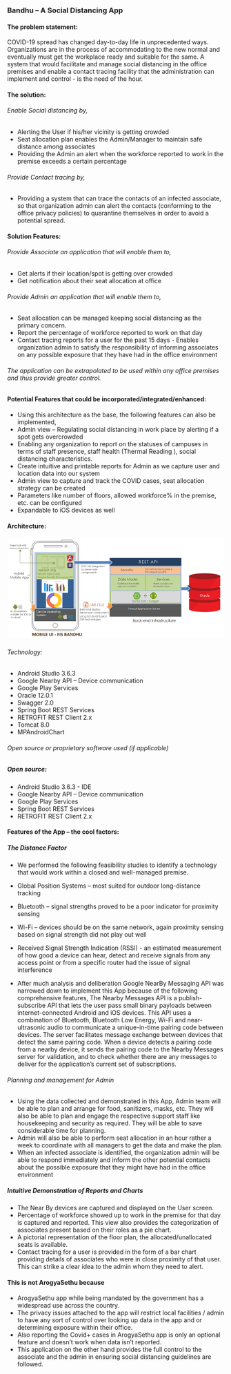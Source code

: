 ### Bandhu – A Social Distancing App
#### The problem statement:
COVID-19 spread has changed day-to-day life in unprecedented ways. Organizations are in the process of accommodating to the new normal and eventually must get the workplace ready and suitable for the same. A system that would facilitate and manage social distancing in the office premises and enable a contact tracing facility that the administration can implement and control - is the need of the hour.
#### The solution:
###### Enable Social distancing by, 
- Alerting the User if his/her vicinity is getting crowded
- Seat allocation plan enables the Admin/Manager to maintain safe distance among associates
- Providing the Admin an alert when the workforce reported to work in the premise exceeds a certain percentage
###### Provide Contact tracing by,
- Providing a system that can trace the contacts of an infected associate, so that organization admin can alert the contacts (conforming to the office privacy policies) to quarantine themselves in order to avoid a potential spread.

#### Solution Features:
###### Provide Associate an application that will enable them to,
- Get alerts if their location/spot is getting over crowded
- Get notification about their seat allocation at office

###### Provide Admin an application that will enable them to,
- Seat allocation can be managed keeping social distancing as the primary concern.
- Report the percentage of workforce reported to work on that day
- Contact tracing reports for a user for the past 15 days - Enables organization admin to satisfy the responsibility of informing associates on any possible exposure that they have had in the office environment

###### The application can be extrapolated to be used within any office premises and thus provide greater control. 

#### Potential Features that could be incorporated/integrated/enhanced:
- Using this architecture as the base, the following features can also be implemented,
- Admin view – Regulating social distancing in work place by alerting if a spot gets overcrowded
- Enabling any organization to report on the statuses of campuses in terms of staff presence, staff health (Thermal Reading ), social distancing characteristics.
- Create intuitive and printable reports for Admin as we capture user and location data into our system
- Admin view to capture and track the COVID cases, seat allocation strategy can be created
- Parameters like number of floors, allowed workforce% in the premise, etc. can be configured
- Expandable to iOS devices as well

#### Architecture:
![alt text](Bandhu_Architecture.png)

###### Technology:
- Android Studio 3.6.3
- Google Nearby API – Device communication
- Google Play Services
- Oracle 12.0.1
- Swagger 2.0
- Spring Boot REST Services
- RETROFIT REST Client 2.x
- Tomcat 8.0
- MPAndroidChart
###### Open source or proprietary software used (if applicable) 
##### Open source:
- Android Studio 3.6.3 - IDE
- Google Nearby API – Device communication
- Google Play Services
- Spring Boot REST Services
- RETROFIT REST Client 2.x

#### Features of the App – the cool factors:
##### The Distance Factor 
- We performed the following feasibility studies to identify a technology that would work within a closed and well-managed premise. 
- Global Position Systems – most suited for outdoor long-distance tracking
- Bluetooth – signal strengths proved to be a poor indicator for proximity sensing
- Wi-Fi – devices should be on the same network, again proximity sensing based on signal strength did not play out well
- Received Signal Strength Indication (RSSI) - an estimated measurement of how good a device can hear, detect and receive signals from any access point or from a specific router had the issue of signal interference

- After much analysis and deliberation Google NearBy Messaging API  was narrowed down to implement this App because of the following comprehensive features,
The Nearby Messages API is a publish-subscribe API that lets the user pass small binary payloads between internet-connected Android and iOS devices. This API uses a combination of Bluetooth, Bluetooth Low Energy, Wi-Fi and near-ultrasonic audio to communicate a unique-in-time pairing code between devices. The server facilitates message exchange between devices that detect the same pairing code. When a device detects a pairing code from a nearby device, it sends the pairing code to the Nearby Messages server for validation, and to check whether there are any messages to deliver for the application’s current set of subscriptions.
###### Planning and management for Admin 
- Using the data collected and demonstrated in this App, Admin team will be able to plan and arrange for food, sanitizers, masks, etc. They will also be able to plan and engage the respective support staff like housekeeping and security as required. They will be able to save considerable time for planning. 
- Admin will also be able to perform seat allocation in an hour rather a week to coordinate with all managers to get the data and make the plan. 
- When an infected associate is identified, the organization admin will be able to respond immediately and inform the other potential contacts about the possible exposure that they might have had in the office environment 

##### Intuitive Demonstration of Reports and Charts
- The Near By devices are captured and displayed on the User screen.
- Percentage of workforce showed up to work in the premise for that day is captured and reported. This view also provides the categorization of associates present based on their roles as a pie chart.
- A pictorial representation of the floor plan, the allocated/unallocated seats is available. 
- Contact tracing for a user is provided in the form of a bar chart providing details of associates who were in close proximity of that user. This can strike a clear idea to the admin whom they need to alert.

#### This is not ArogyaSethu because
- ArogyaSethu app while being mandated by the government has a widespread use across the country.  
- The privacy issues attached to the app will restrict local facilities / admin to have any sort of control over looking up data in the app and or determining exposure within their office. 
- Also reporting the Covid+ cases in ArogyaSethu app is only an optional feature and doesn’t work when data isn’t reported. 
- This application on the other hand provides the full control to the associate and the admin in ensuring social distancing guidelines are followed. 

